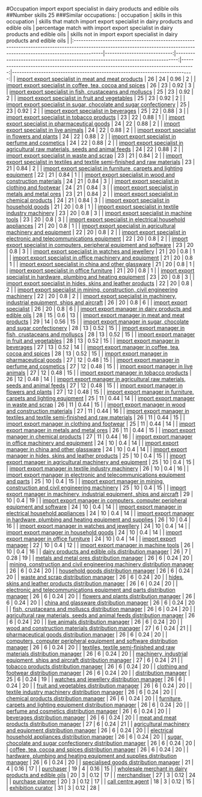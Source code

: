 #Occupation import export specialist in dairy products and edible oils
##Number skills 25
###Similar occupations:
| occupation                                                                                                                                                              |   skills in this occupation |   skills that match import export specialist in dairy products and edible oils |   percentage match with import export specialist in dairy products and edible oils |   skills not in import export specialist in dairy products and edible oils |
|:------------------------------------------------------------------------------------------------------------------------------------------------------------------------|----------------------------:|-------------------------------------------------------------------------------:|-----------------------------------------------------------------------------------:|---------------------------------------------------------------------------:|
| [import export specialist in meat and meat products](import_export_specialist_in_meat_and_meat_products.md)                                                             |                          26 |                                                                             24 |                                                                               0.96 |                                                                          2 |
| [import export specialist in coffee, tea, cocoa and spices](import_export_specialist_in_coffee,_tea,_cocoa_and_spices.md)                                               |                          26 |                                                                             23 |                                                                               0.92 |                                                                          3 |
| [import export specialist in  fish, crustaceans and molluscs](import_export_specialist_in__fish,_crustaceans_and_molluscs.md)                                           |                          25 |                                                                             23 |                                                                               0.92 |                                                                          2 |
| [import export specialist in fruit and vegetables](import_export_specialist_in_fruit_and_vegetables.md)                                                                 |                          25 |                                                                             23 |                                                                               0.92 |                                                                          2 |
| [import export specialist in sugar, chocolate and sugar confectionery](import_export_specialist_in_sugar,_chocolate_and_sugar_confectionery.md)                         |                          25 |                                                                             23 |                                                                               0.92 |                                                                          2 |
| [import export specialist in beverages](import_export_specialist_in_beverages.md)                                                                                       |                          25 |                                                                             22 |                                                                               0.88 |                                                                          3 |
| [import export specialist in tobacco products](import_export_specialist_in_tobacco_products.md)                                                                         |                          23 |                                                                             22 |                                                                               0.88 |                                                                          1 |
| [import export specialist in pharmaceutical goods](import_export_specialist_in_pharmaceutical_goods.md)                                                                 |                          24 |                                                                             22 |                                                                               0.88 |                                                                          2 |
| [import export specialist in live animals](import_export_specialist_in_live_animals.md)                                                                                 |                          24 |                                                                             22 |                                                                               0.88 |                                                                          2 |
| [import export specialist in flowers and plants](import_export_specialist_in_flowers_and_plants.md)                                                                     |                          24 |                                                                             22 |                                                                               0.88 |                                                                          2 |
| [import export specialist in perfume and cosmetics](import_export_specialist_in_perfume_and_cosmetics.md)                                                               |                          24 |                                                                             22 |                                                                               0.88 |                                                                          2 |
| [import export specialist in agricultural raw materials, seeds and animal feeds](import_export_specialist_in_agricultural_raw_materials,_seeds_and_animal_feeds.md)     |                          24 |                                                                             22 |                                                                               0.88 |                                                                          2 |
| [import export specialist in waste and scrap](import_export_specialist_in_waste_and_scrap.md)                                                                           |                          23 |                                                                             21 |                                                                               0.84 |                                                                          2 |
| [import export specialist in textiles and textile semi-finished and raw materials](import_export_specialist_in_textiles_and_textile_semi-finished_and_raw_materials.md) |                          23 |                                                                             21 |                                                                               0.84 |                                                                          2 |
| [import export specialist in furniture, carpets and lighting equipment](import_export_specialist_in_furniture,_carpets_and_lighting_equipment.md)                       |                          22 |                                                                             21 |                                                                               0.84 |                                                                          1 |
| [import export specialist in wood and construction materials](import_export_specialist_in_wood_and_construction_materials.md)                                           |                          24 |                                                                             21 |                                                                               0.84 |                                                                          3 |
| [import export specialist in clothing and footwear](import_export_specialist_in_clothing_and_footwear.md)                                                               |                          24 |                                                                             21 |                                                                               0.84 |                                                                          3 |
| [import export specialist in metals and metal ores](import_export_specialist_in_metals_and_metal_ores.md)                                                               |                          23 |                                                                             21 |                                                                               0.84 |                                                                          2 |
| [import export specialist in chemical products](import_export_specialist_in_chemical_products.md)                                                                       |                          24 |                                                                             21 |                                                                               0.84 |                                                                          3 |
| [import export specialist in household goods](import_export_specialist_in_household_goods.md)                                                                           |                          21 |                                                                             20 |                                                                               0.8  |                                                                          1 |
| [import export specialist in textile industry machinery](import_export_specialist_in_textile_industry_machinery.md)                                                     |                          23 |                                                                             20 |                                                                               0.8  |                                                                          3 |
| [import export specialist in machine tools](import_export_specialist_in_machine_tools.md)                                                                               |                          23 |                                                                             20 |                                                                               0.8  |                                                                          3 |
| [import export specialist in electrical household appliances](import_export_specialist_in_electrical_household_appliances.md)                                           |                          21 |                                                                             20 |                                                                               0.8  |                                                                          1 |
| [import export specialist in agricultural machinery and equipment](import_export_specialist_in_agricultural_machinery_and_equipment.md)                                 |                          22 |                                                                             20 |                                                                               0.8  |                                                                          2 |
| [import export specialist in electronic and telecommunications equipment](import_export_specialist_in_electronic_and_telecommunications_equipment.md)                   |                          22 |                                                                             20 |                                                                               0.8  |                                                                          2 |
| [import export specialist in computers, peripheral equipment and software](import_export_specialist_in_computers,_peripheral_equipment_and_software.md)                 |                          23 |                                                                             20 |                                                                               0.8  |                                                                          3 |
| [import export specialist in watches and jewellery](import_export_specialist_in_watches_and_jewellery.md)                                                               |                          21 |                                                                             20 |                                                                               0.8  |                                                                          1 |
| [import export specialist in office machinery and equipment](import_export_specialist_in_office_machinery_and_equipment.md)                                             |                          21 |                                                                             20 |                                                                               0.8  |                                                                          1 |
| [import export specialist in china and other glassware](import_export_specialist_in_china_and_other_glassware.md)                                                       |                          21 |                                                                             20 |                                                                               0.8  |                                                                          1 |
| [import export specialist in office furniture](import_export_specialist_in_office_furniture.md)                                                                         |                          21 |                                                                             20 |                                                                               0.8  |                                                                          1 |
| [import export specialist in hardware, plumbing and heating equipment](import_export_specialist_in_hardware,_plumbing_and_heating_equipment.md)                         |                          23 |                                                                             20 |                                                                               0.8  |                                                                          3 |
| [import export specialist in hides, skins and leather products](import_export_specialist_in_hides,_skins_and_leather_products.md)                                       |                          22 |                                                                             20 |                                                                               0.8  |                                                                          2 |
| [import export specialist in mining, construction, civil engineering machinery](import_export_specialist_in_mining,_construction,_civil_engineering_machinery.md)       |                          22 |                                                                             20 |                                                                               0.8  |                                                                          2 |
| [import export specialist in machinery, industrial equipment, ships and aircraft](import_export_specialist_in_machinery,_industrial_equipment,_ships_and_aircraft.md)   |                          26 |                                                                             20 |                                                                               0.8  |                                                                          6 |
| [import export specialist](import_export_specialist.md)                                                                                                                 |                          26 |                                                                             20 |                                                                               0.8  |                                                                          6 |
| [import export manager in dairy products and edible oils](import_export_manager_in_dairy_products_and_edible_oils.md)                                                   |                          28 |                                                                             15 |                                                                               0.6  |                                                                         13 |
| [import export manager in meat and meat products](import_export_manager_in_meat_and_meat_products.md)                                                                   |                          29 |                                                                             14 |                                                                               0.56 |                                                                         15 |
| [import export manager in sugar, chocolate and sugar confectionery](import_export_manager_in_sugar,_chocolate_and_sugar_confectionery.md)                               |                          28 |                                                                             13 |                                                                               0.52 |                                                                         15 |
| [import export manager in fish, crustaceans and molluscs](import_export_manager_in_fish,_crustaceans_and_molluscs.md)                                                   |                          28 |                                                                             13 |                                                                               0.52 |                                                                         15 |
| [import export manager in fruit and vegetables](import_export_manager_in_fruit_and_vegetables.md)                                                                       |                          28 |                                                                             13 |                                                                               0.52 |                                                                         15 |
| [import export manager in beverages](import_export_manager_in_beverages.md)                                                                                             |                          27 |                                                                             13 |                                                                               0.52 |                                                                         14 |
| [import export manager in coffee, tea, cocoa and spices](import_export_manager_in_coffee,_tea,_cocoa_and_spices.md)                                                     |                          28 |                                                                             13 |                                                                               0.52 |                                                                         15 |
| [import export manager in pharmaceutical goods](import_export_manager_in_pharmaceutical_goods.md)                                                                       |                          27 |                                                                             12 |                                                                               0.48 |                                                                         15 |
| [import export manager in perfume and cosmetics](import_export_manager_in_perfume_and_cosmetics.md)                                                                     |                          27 |                                                                             12 |                                                                               0.48 |                                                                         15 |
| [import export manager in live animals](import_export_manager_in_live_animals.md)                                                                                       |                          27 |                                                                             12 |                                                                               0.48 |                                                                         15 |
| [import export manager in tobacco products](import_export_manager_in_tobacco_products.md)                                                                               |                          26 |                                                                             12 |                                                                               0.48 |                                                                         14 |
| [import export manager in agricultural raw materials, seeds and animal feeds](import_export_manager_in_agricultural_raw_materials,_seeds_and_animal_feeds.md)           |                          27 |                                                                             12 |                                                                               0.48 |                                                                         15 |
| [import export manager in flowers and plants](import_export_manager_in_flowers_and_plants.md)                                                                           |                          27 |                                                                             12 |                                                                               0.48 |                                                                         15 |
| [import export manager in furniture, carpets and lighting equipment](import_export_manager_in_furniture,_carpets_and_lighting_equipment.md)                             |                          25 |                                                                             11 |                                                                               0.44 |                                                                         14 |
| [import export manager in waste and scrap](import_export_manager_in_waste_and_scrap.md)                                                                                 |                          26 |                                                                             11 |                                                                               0.44 |                                                                         15 |
| [import export manager in wood and construction materials](import_export_manager_in_wood_and_construction_materials.md)                                                 |                          27 |                                                                             11 |                                                                               0.44 |                                                                         16 |
| [import export manager in textiles and textile semi-finished and raw materials](import_export_manager_in_textiles_and_textile_semi-finished_and_raw_materials.md)       |                          26 |                                                                             11 |                                                                               0.44 |                                                                         15 |
| [import export manager in clothing and footwear](import_export_manager_in_clothing_and_footwear.md)                                                                     |                          25 |                                                                             11 |                                                                               0.44 |                                                                         14 |
| [import export manager in metals and metal ores](import_export_manager_in_metals_and_metal_ores.md)                                                                     |                          26 |                                                                             11 |                                                                               0.44 |                                                                         15 |
| [import export manager in chemical products](import_export_manager_in_chemical_products.md)                                                                             |                          27 |                                                                             11 |                                                                               0.44 |                                                                         16 |
| [import export manager in office machinery and equipment](import_export_manager_in_office_machinery_and_equipment.md)                                                   |                          24 |                                                                             10 |                                                                               0.4  |                                                                         14 |
| [import export manager in china and other glassware](import_export_manager_in_china_and_other_glassware.md)                                                             |                          24 |                                                                             10 |                                                                               0.4  |                                                                         14 |
| [import export manager in hides, skins and leather products](import_export_manager_in_hides,_skins_and_leather_products.md)                                             |                          25 |                                                                             10 |                                                                               0.4  |                                                                         15 |
| [import export manager in agricultural machinery and equipment](import_export_manager_in_agricultural_machinery_and_equipment.md)                                       |                          25 |                                                                             10 |                                                                               0.4  |                                                                         15 |
| [import export manager in textile industry machinery](import_export_manager_in_textile_industry_machinery.md)                                                           |                          26 |                                                                             10 |                                                                               0.4  |                                                                         16 |
| [import export manager in electronic and telecommunications equipment and parts](import_export_manager_in_electronic_and_telecommunications_equipment_and_parts.md)     |                          25 |                                                                             10 |                                                                               0.4  |                                                                         15 |
| [import export manager in mining, construction and civil engineering machinery](import_export_manager_in_mining,_construction_and_civil_engineering_machinery.md)       |                          25 |                                                                             10 |                                                                               0.4  |                                                                         15 |
| [import export manager in machinery, industrial equipment, ships and aircraft](import_export_manager_in_machinery,_industrial_equipment,_ships_and_aircraft.md)         |                          29 |                                                                             10 |                                                                               0.4  |                                                                         19 |
| [import export manager in computers, computer peripheral equipment and software](import_export_manager_in_computers,_computer_peripheral_equipment_and_software.md)     |                          24 |                                                                             10 |                                                                               0.4  |                                                                         14 |
| [import export manager in electrical household appliances](import_export_manager_in_electrical_household_appliances.md)                                                 |                          24 |                                                                             10 |                                                                               0.4  |                                                                         14 |
| [import export manager in hardware, plumbing and heating equipment and supplies](import_export_manager_in_hardware,_plumbing_and_heating_equipment_and_supplies.md)     |                          26 |                                                                             10 |                                                                               0.4  |                                                                         16 |
| [import export manager in watches and jewellery](import_export_manager_in_watches_and_jewellery.md)                                                                     |                          24 |                                                                             10 |                                                                               0.4  |                                                                         14 |
| [import export manager in household goods](import_export_manager_in_household_goods.md)                                                                                 |                          24 |                                                                             10 |                                                                               0.4  |                                                                         14 |
| [import export manager in office furniture](import_export_manager_in_office_furniture.md)                                                                               |                          24 |                                                                             10 |                                                                               0.4  |                                                                         14 |
| [import export manager](import_export_manager.md)                                                                                                                       |                          22 |                                                                             10 |                                                                               0.4  |                                                                         12 |
| [import export manager in machine tools](import_export_manager_in_machine_tools.md)                                                                                     |                          26 |                                                                             10 |                                                                               0.4  |                                                                         16 |
| [dairy products and edible oils distribution manager](dairy_products_and_edible_oils_distribution_manager.md)                                                           |                          26 |                                                                              7 |                                                                               0.28 |                                                                         19 |
| [metals and metal ores distribution manager](metals_and_metal_ores_distribution_manager.md)                                                                             |                          26 |                                                                              6 |                                                                               0.24 |                                                                         20 |
| [mining, construction and civil engineering machinery distribution manager](mining,_construction_and_civil_engineering_machinery_distribution_manager.md)               |                          26 |                                                                              6 |                                                                               0.24 |                                                                         20 |
| [household goods distribution manager](household_goods_distribution_manager.md)                                                                                         |                          26 |                                                                              6 |                                                                               0.24 |                                                                         20 |
| [waste and scrap distribution manager](waste_and_scrap_distribution_manager.md)                                                                                         |                          26 |                                                                              6 |                                                                               0.24 |                                                                         20 |
| [hides, skins and leather products distribution manager](hides,_skins_and_leather_products_distribution_manager.md)                                                     |                          26 |                                                                              6 |                                                                               0.24 |                                                                         20 |
| [electronic and telecommunications equipment and parts distribution manager](electronic_and_telecommunications_equipment_and_parts_distribution_manager.md)             |                          26 |                                                                              6 |                                                                               0.24 |                                                                         20 |
| [flowers and plants distribution manager](flowers_and_plants_distribution_manager.md)                                                                                   |                          26 |                                                                              6 |                                                                               0.24 |                                                                         20 |
| [china and glassware distribution manager](china_and_glassware_distribution_manager.md)                                                                                 |                          26 |                                                                              6 |                                                                               0.24 |                                                                         20 |
| [fish, crustaceans and molluscs distribution manager](fish,_crustaceans_and_molluscs_distribution_manager.md)                                                           |                          26 |                                                                              6 |                                                                               0.24 |                                                                         20 |
| [agricultural raw materials, seeds and animal feeds distribution manager](agricultural_raw_materials,_seeds_and_animal_feeds_distribution_manager.md)                   |                          26 |                                                                              6 |                                                                               0.24 |                                                                         20 |
| [live animals distribution manager](live_animals_distribution_manager.md)                                                                                               |                          26 |                                                                              6 |                                                                               0.24 |                                                                         20 |
| [wood and construction materials distribution manager](wood_and_construction_materials_distribution_manager.md)                                                         |                          27 |                                                                              6 |                                                                               0.24 |                                                                         21 |
| [pharmaceutical goods distribution manager](pharmaceutical_goods_distribution_manager.md)                                                                               |                          26 |                                                                              6 |                                                                               0.24 |                                                                         20 |
| [computers, computer peripheral equipment and software distribution manager](computers,_computer_peripheral_equipment_and_software_distribution_manager.md)             |                          26 |                                                                              6 |                                                                               0.24 |                                                                         20 |
| [textiles, textile semi-finished and raw materials distribution manager](textiles,_textile_semi-finished_and_raw_materials_distribution_manager.md)                     |                          26 |                                                                              6 |                                                                               0.24 |                                                                         20 |
| [machinery, industrial equipment, ships and aircraft distribution manager](machinery,_industrial_equipment,_ships_and_aircraft_distribution_manager.md)                 |                          27 |                                                                              6 |                                                                               0.24 |                                                                         21 |
| [tobacco products distribution manager](tobacco_products_distribution_manager.md)                                                                                       |                          26 |                                                                              6 |                                                                               0.24 |                                                                         20 |
| [clothing and footwear distribution manager](clothing_and_footwear_distribution_manager.md)                                                                             |                          26 |                                                                              6 |                                                                               0.24 |                                                                         20 |
| [distribution manager](distribution_manager.md)                                                                                                                         |                          25 |                                                                              6 |                                                                               0.24 |                                                                         19 |
| [watches and jewellery distribution manager](watches_and_jewellery_distribution_manager.md)                                                                             |                          26 |                                                                              6 |                                                                               0.24 |                                                                         20 |
| [fruit and vegetables distribution manager](fruit_and_vegetables_distribution_manager.md)                                                                               |                          26 |                                                                              6 |                                                                               0.24 |                                                                         20 |
| [textile industry machinery distribution manager](textile_industry_machinery_distribution_manager.md)                                                                   |                          26 |                                                                              6 |                                                                               0.24 |                                                                         20 |
| [chemical products distribution manager](chemical_products_distribution_manager.md)                                                                                     |                          26 |                                                                              6 |                                                                               0.24 |                                                                         20 |
| [furniture, carpets and lighting equipment distribution manager](furniture,_carpets_and_lighting_equipment_distribution_manager.md)                                     |                          26 |                                                                              6 |                                                                               0.24 |                                                                         20 |
| [perfume and cosmetics distribution manager](perfume_and_cosmetics_distribution_manager.md)                                                                             |                          26 |                                                                              6 |                                                                               0.24 |                                                                         20 |
| [beverages distribution manager](beverages_distribution_manager.md)                                                                                                     |                          26 |                                                                              6 |                                                                               0.24 |                                                                         20 |
| [meat and meat products distribution manager](meat_and_meat_products_distribution_manager.md)                                                                           |                          27 |                                                                              6 |                                                                               0.24 |                                                                         21 |
| [agricultural machinery and equipment distribution manager](agricultural_machinery_and_equipment_distribution_manager.md)                                               |                          26 |                                                                              6 |                                                                               0.24 |                                                                         20 |
| [electrical household appliances distribution manager](electrical_household_appliances_distribution_manager.md)                                                         |                          26 |                                                                              6 |                                                                               0.24 |                                                                         20 |
| [sugar, chocolate and sugar confectionery distribution manager](sugar,_chocolate_and_sugar_confectionery_distribution_manager.md)                                       |                          26 |                                                                              6 |                                                                               0.24 |                                                                         20 |
| [coffee, tea, cocoa and spices distribution manager](coffee,_tea,_cocoa_and_spices_distribution_manager.md)                                                             |                          26 |                                                                              6 |                                                                               0.24 |                                                                         20 |
| [hardware, plumbing and heating equipment and supplies distribution manager](hardware,_plumbing_and_heating_equipment_and_supplies_distribution_manager.md)             |                          26 |                                                                              6 |                                                                               0.24 |                                                                         20 |
| [specialised goods distribution manager](specialised_goods_distribution_manager.md)                                                                                     |                          21 |                                                                              4 |                                                                               0.16 |                                                                         17 |
| [purchaser](purchaser.md)                                                                                                                                               |                          19 |                                                                              4 |                                                                               0.16 |                                                                         15 |
| [wholesale merchant in dairy products and edible oils](wholesale_merchant_in_dairy_products_and_edible_oils.md)                                                         |                          20 |                                                                              3 |                                                                               0.12 |                                                                         17 |
| [merchandiser](merchandiser.md)                                                                                                                                         |                          27 |                                                                              3 |                                                                               0.12 |                                                                         24 |
| [purchase planner](purchase_planner.md)                                                                                                                                 |                          20 |                                                                              3 |                                                                               0.12 |                                                                         17 |
| [call centre agent](call_centre_agent.md)                                                                                                                               |                          18 |                                                                              3 |                                                                               0.12 |                                                                         15 |
| [exhibition curator](exhibition_curator.md)                                                                                                                             |                          31 |                                                                              3 |                                                                               0.12 |                                                                         28 |
